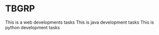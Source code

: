 # TBGRP
This is a web developments tasks
This is java development tasks
This is python development tasks
